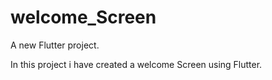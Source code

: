 # welcome_Screen

A new Flutter project.

In this project i have created a welcome Screen using Flutter.
